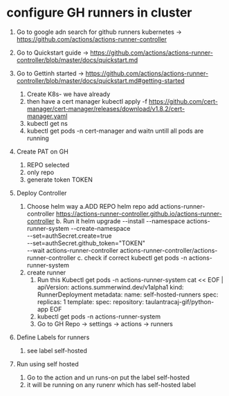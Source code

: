 # configure GH runners in cluster

1. Go to google adn search for github runners kubernetes ->  https://github.com/actions/actions-runner-controller
2. Go to Quickstart guide -> https://github.com/actions/actions-runner-controller/blob/master/docs/quickstart.md
3. Go to Gettinh started -> https://github.com/actions/actions-runner-controller/blob/master/docs/quickstart.md#getting-started
   1. Create K8s- we have already
   2. then have a cert manager
      kubectl apply -f https://github.com/cert-manager/cert-manager/releases/download/v1.8.2/cert-manager.yaml
   3. kubectl get ns
   4. kubectl get pods -n cert-manager and waitn untill all pods are running
4. Create PAT on GH
   1. REPO selected
   2. only repo
   3. generate token TOKEN
5. Deploy Controller
   1. Choose helm way
      a.ADD REPO helm repo add actions-runner-controller https://actions-runner-controller.github.io/actions-runner-controller
      b. Run it
         helm upgrade --install --namespace actions-runner-system --create-namespace\
         --set=authSecret.create=true\
         --set=authSecret.github_token="TOKEN"\
         --wait actions-runner-controller actions-runner-controller/actions-runner-controller
      c. check if correct
         kubectl get pods -n actions-runner-system
   2. create runner 
      1. Run this  Kubectl get pods -n actions-runner-system
         cat << EOF | 
         apiVersion: actions.summerwind.dev/v1alpha1
         kind: RunnerDeployment
         metadata:
         name: self-hosted-runners
         spec:
         replicas: 1
         template:
            spec:
               repository: taulantracaj-gif/python-app
         EOF
      2. kubectl get pods -n actions-runner-system
      3. Go to GH Repo -> settings -> actions -> runners

6. Define Labels for runners
   1. see label self-hosted
   
7. Run using self hosted
   1. Go to the action and un runs-on put the  label self-hosted
   2. it will be running on any runenr which has self-hosted label
